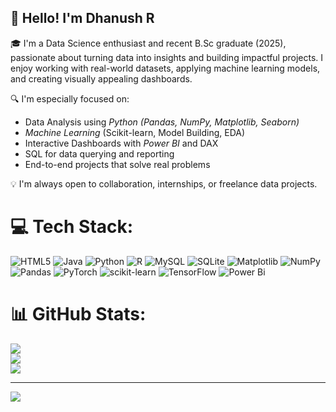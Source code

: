 ## 👋 Hello! I'm Dhanush R

🎓 I'm a Data Science enthusiast and recent B.Sc graduate (2025), passionate about turning data into insights and building impactful projects. I enjoy working with real-world datasets, applying machine learning models, and creating visually appealing dashboards.

🔍 I'm especially focused on:
- Data Analysis using *Python (Pandas, NumPy, Matplotlib, Seaborn)*
- *Machine Learning* (Scikit-learn, Model Building, EDA)
- Interactive Dashboards with *Power BI* and DAX
- SQL for data querying and reporting
- End-to-end projects that solve real problems

💡 I'm always open to collaboration, internships, or freelance data projects.


# 💻 Tech Stack:
![HTML5](https://img.shields.io/badge/html5-%23E34F26.svg?style=for-the-badge&logo=html5&logoColor=white) ![Java](https://img.shields.io/badge/java-%23ED8B00.svg?style=for-the-badge&logo=openjdk&logoColor=white) ![Python](https://img.shields.io/badge/python-3670A0?style=for-the-badge&logo=python&logoColor=ffdd54) ![R](https://img.shields.io/badge/r-%23276DC3.svg?style=for-the-badge&logo=r&logoColor=white) ![MySQL](https://img.shields.io/badge/mysql-4479A1.svg?style=for-the-badge&logo=mysql&logoColor=white) ![SQLite](https://img.shields.io/badge/sqlite-%2307405e.svg?style=for-the-badge&logo=sqlite&logoColor=white) ![Matplotlib](https://img.shields.io/badge/Matplotlib-%23ffffff.svg?style=for-the-badge&logo=Matplotlib&logoColor=black) ![NumPy](https://img.shields.io/badge/numpy-%23013243.svg?style=for-the-badge&logo=numpy&logoColor=white) ![Pandas](https://img.shields.io/badge/pandas-%23150458.svg?style=for-the-badge&logo=pandas&logoColor=white) ![PyTorch](https://img.shields.io/badge/PyTorch-%23EE4C2C.svg?style=for-the-badge&logo=PyTorch&logoColor=white) ![scikit-learn](https://img.shields.io/badge/scikit--learn-%23F7931E.svg?style=for-the-badge&logo=scikit-learn&logoColor=white) ![TensorFlow](https://img.shields.io/badge/TensorFlow-%23FF6F00.svg?style=for-the-badge&logo=TensorFlow&logoColor=white) ![Power Bi](https://img.shields.io/badge/power_bi-F2C811?style=for-the-badge&logo=powerbi&logoColor=black)
# 📊 GitHub Stats:
![](https://github-readme-stats.vercel.app/api?username=ds2-dhanush&theme=dark&hide_border=true&include_all_commits=false&count_private=false)<br/>
![](https://nirzak-streak-stats.vercel.app/?user=ds2-dhanush&theme=dark&hide_border=true)<br/>
![](https://github-readme-stats.vercel.app/api/top-langs/?username=ds2-dhanush&theme=dark&hide_border=true&include_all_commits=false&count_private=false&layout=compact)

---
[![](https://visitcount.itsvg.in/api?id=ds2-dhanush&icon=0&color=0)](https://visitcount.itsvg.in)


